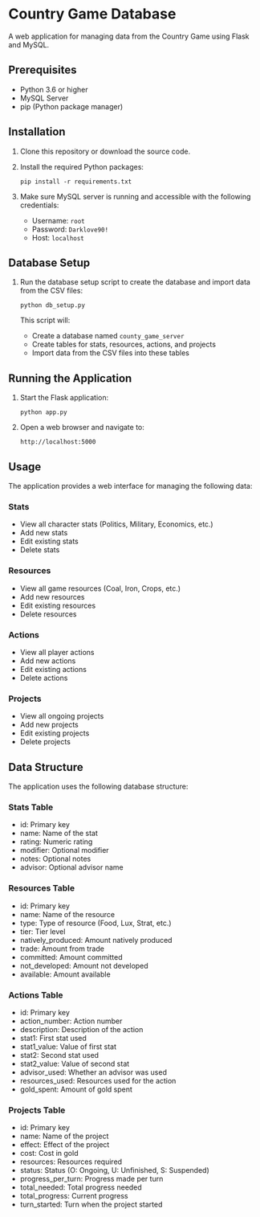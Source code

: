 # Country Game Database

A web application for managing data from the Country Game using Flask and MySQL.

## Prerequisites

- Python 3.6 or higher
- MySQL Server
- pip (Python package manager)

## Installation

1. Clone this repository or download the source code.

2. Install the required Python packages:
   ```
   pip install -r requirements.txt
   ```

3. Make sure MySQL server is running and accessible with the following credentials:
   - Username: `root`
   - Password: `Darklove90!`
   - Host: `localhost`

## Database Setup

1. Run the database setup script to create the database and import data from the CSV files:
   ```
   python db_setup.py
   ```

   This script will:
   - Create a database named `county_game_server`
   - Create tables for stats, resources, actions, and projects
   - Import data from the CSV files into these tables

## Running the Application

1. Start the Flask application:
   ```
   python app.py
   ```

2. Open a web browser and navigate to:
   ```
   http://localhost:5000
   ```

## Usage

The application provides a web interface for managing the following data:

### Stats
- View all character stats (Politics, Military, Economics, etc.)
- Add new stats
- Edit existing stats
- Delete stats

### Resources
- View all game resources (Coal, Iron, Crops, etc.)
- Add new resources
- Edit existing resources
- Delete resources

### Actions
- View all player actions
- Add new actions
- Edit existing actions
- Delete actions

### Projects
- View all ongoing projects
- Add new projects
- Edit existing projects
- Delete projects

## Data Structure

The application uses the following database structure:

### Stats Table
- id: Primary key
- name: Name of the stat
- rating: Numeric rating
- modifier: Optional modifier
- notes: Optional notes
- advisor: Optional advisor name

### Resources Table
- id: Primary key
- name: Name of the resource
- type: Type of resource (Food, Lux, Strat, etc.)
- tier: Tier level
- natively_produced: Amount natively produced
- trade: Amount from trade
- committed: Amount committed
- not_developed: Amount not developed
- available: Amount available

### Actions Table
- id: Primary key
- action_number: Action number
- description: Description of the action
- stat1: First stat used
- stat1_value: Value of first stat
- stat2: Second stat used
- stat2_value: Value of second stat
- advisor_used: Whether an advisor was used
- resources_used: Resources used for the action
- gold_spent: Amount of gold spent

### Projects Table
- id: Primary key
- name: Name of the project
- effect: Effect of the project
- cost: Cost in gold
- resources: Resources required
- status: Status (O: Ongoing, U: Unfinished, S: Suspended)
- progress_per_turn: Progress made per turn
- total_needed: Total progress needed
- total_progress: Current progress
- turn_started: Turn when the project started
